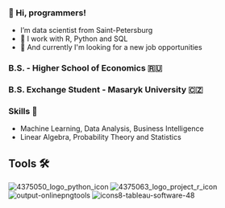 ### 👋 Hi, programmers! 
- I’m data scientist from Saint-Petersburg
- 🤤 I work with R, Python and SQL
- 👀 And currently I'm looking for a new job opportunities

### B.S. - Higher School of Economics 🇷🇺
### B.S. Exchange Student - Masaryk University 🇨🇿

### Skills 💪
- Machine Learning, Data Analysis, Business Intelligence
- Linear Algebra, Probability Theory and Statistics

## Tools 🛠
![4375050_logo_python_icon](https://github.com/EgorDulesov/EgorDulesov/assets/97967606/2707e143-8a13-4726-b596-4da7e1321f6f) ![4375063_logo_project_r_icon](https://github.com/EgorDulesov/EgorDulesov/assets/97967606/6b1bb8b1-284c-4a22-ab28-a167cc124649) ![output-onlinepngtools](https://github.com/EgorDulesov/EgorDulesov/assets/97967606/9a7b38db-e98f-4536-8df4-2c127f89ee59) ![icons8-tableau-software-48](https://github.com/EgorDulesov/EgorDulesov/assets/97967606/086a25c7-f79b-4919-9c8d-eb9f808e4ce9)




<!---
EgorDulesov/EgorDulesov is a ✨ special ✨ repository because its `README.md` (this file) appears on your GitHub profile.
You can click the Preview link to take a look at your changes.
--->
